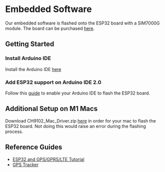 # Embedded Software

Our embedded software is flashed onto the ESP32 board with a SIM7000G module. The board can be purchased [here][esp32-sim7000g-purchase].

## Getting Started
### Install Arduino IDE
Install the Arduino IDE [here][arduino-ide-install]

### Add ESP32 support on Arduino IDE 2.0
Follow this [guide][esp32-arduino] to enable your Arduino IDE to flash the ESP32 board.

## Additional Setup on M1 Macs
Download CH9102_Mac_Driver.zip [here][ch9102-mac-driver] in order for your mac to flash the ESP32 board. Not doing this would raise an error during the flashing process.

## Reference Guides
- [ESP32 and GPS/GPRS/LTE Tutorial][esp32-tutorial]
- [GPS Tracker][gps-tracker-arduino]

[esp32-sim7000g-purchase]: https://pt.aliexpress.com/i/4000542688096.html?gatewayAdapt=glo2bra
[arduino-ide-install]: https://www.arduino.cc/en/software
[esp32-arduino]: https://randomnerdtutorials.com/installing-esp32-arduino-ide-2-0
[ch9102-mac-driver]: https://github.com/Xinyuan-LilyGO/LilyGo-T-Call-SIM800/issues/139
[esp32-tutorial]: https://randomnerdtutorials.com/lilygo-t-sim7000g-esp32-lte-gprs-gps/
[gps-tracker-arduino]: https://www.hackster.io/botletics/real-time-2g-3g-lte-arduino-gps-tracker-iot-dashboard-01d471